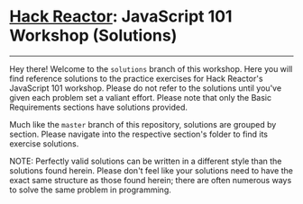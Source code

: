 # [Hack Reactor](https://www.hackreactor.com): JavaScript 101 Workshop (Solutions)

---

Hey there! Welcome to the `solutions` branch of this workshop. Here you will find reference solutions to the practice exercises for Hack Reactor's JavaScript 101 workshop. Please do not refer to the solutions until you've given each problem set a valiant effort. Please note that only the Basic Requirements sections have solutions provided.

Much like the `master` branch of this repository, solutions are grouped by section. Please navigate into the respective section's folder to find its exercise solutions.

NOTE: Perfectly valid solutions can be written in a different style than the solutions found herein. Please don't feel like your solutions need to have the exact same structure as those found herein; there are often numerous ways to solve the same problem in programming.
